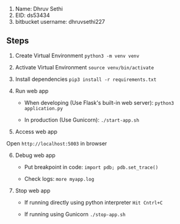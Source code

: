 1. Name: Dhruv Sethi
2. EID: ds53434
3. bitbucket username: dhruvsethi227

Steps
------

1. Create Virtual Environment
```python3 -m venv venv``` 

2. Activate Virtual Environment
```source venv/bin/activate```

3. Install dependencies
```pip3 install -r requirements.txt```

4. Run web app

   - When developing (Use Flask's built-in web server):
     ```python3 application.py```

   - In production (Use Gunicorn):
     ```./start-app.sh```

5. Access web app

Open ```http://localhost:5003``` in browser


6. Debug web app

   - Put breakpoint in code:
     ```import pdb; pdb.set_trace()```

   - Check logs:
     ```more myapp.log```

7. Stop web app
 
   - If running directly using python interpreter
     ```Hit Cntrl+C```

   - If running using Gunicorn
      ```./stop-app.sh```


